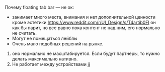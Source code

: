 Почему floating tab bar — не ок:
- занимает много места, внимания и нет дополнительной ценности кроме эстетики https://www.reddit.com/r/UI_Design/s/T4artib0FI он как бы парит, но все равно пока контент не над ним, его нормально не считать. 
- Могут не помещаться лейблы 
- Очень мало подобных решений на рынке. 
1. оно нормально не масштабируется. Если будут партнеры, то нужно делать максимально нативно. 
2. Не работает между устройствами jj